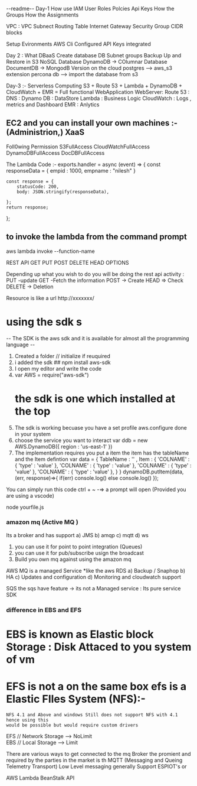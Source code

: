 --readme--
Day-1
How use IAM 
User
Roles 
Polcies 
Api Keys 
How the Groups 
How the Assignments 

VPC : 
VPC 
Subnect 
Routing Table 
Internet Gateway 
Security Group 
CIDR blocks 

Setup Evironments 
AWS Cli Configured 
API Keys integrated 

Day 2 : 
What DBaaS 
Create database 
DB Subnet groups 
Backup Up and Restore in S3 
NoSQL Database 
DynamoDB -> COlumnar Database 
DocumentDB -> MongodB Version on the cloud
postgres --> aws_s3 extension 
percona db --> import the database from s3 

Day-3 :- 
Serverless Computing
S3 + Route 53 + Lambda + DynamoDB + CloudWatch + EMR = Full functional WebApplication 
WebServer:
Route 53 : DNS : 
Dynamo DB : DataStore 
Lambda : Business Logic 
CloudWatch : Logs , metrics and Dashboard 
EMR : Anlytics 

EC2 and you can install your own machines :- (Administrion,)
XaaS 
----------------------------------------------------------------------------------------------------------------
Foll0wing Permission 
S3FullAccess
CloudWatchFullAccess 
DynamoDBFullAccess
DocDBFullAccess 



The Lambda Code :- 
exports.handler = async (event) => {
    const responseData = {
        empid : 1000,
        empname : "nilesh"
    } 
    
    const response = {
        statusCode: 200,
        body: JSON.stringify(responseData),
        
    };
    return response;
};


## to invoke the lambda from the command prompt 
aws lambda  invoke  --function-name <yourfunctiom>  <outfile>


REST API 
GET 
PUT 
POST 
DELETE
HEAD 
OPTIONS 

Depending up what you wish to do you will be doing the rest api activity : 
PUT -update 
GET -Fetch the information 
POST -> Create 
HEAD => Check 
DELETE -> Deletion 

Resource is like a url 
http://xxxxxxx/




# using the sdk s
-- The SDK is the aws sdk and it is available for almost all the programming language -- 

1.  Created a folder // initialize if reuquired 
2.  i added the sdk  ## npm install aws-sdk 
3.  I open my editor and write  the code 
4.  var AWS = require("aws-sdk")
    # the sdk is one which installed at the top 
5.  The sdk is working becuase you have a set profile aws.configure done in your system 
6.  choose the service you want to interact 
    var ddb = new AWS.DynamoDB({
        region : 'us-east-1'
    })
7.  The implementation requires you put a item 
    the item has  the tableName and the Item defintion 
   var data =  {
       TableName : '' , 
       Item : {
          'COLNAME' : {
              'type' : 'value'
          },
          'COLNAME' : {
              'type' : 'value'
          },
          'COLNAME' : {
              'type' : 'value'
          },
          'COLNAME' : {
              'type' : 'value'
          },
       }
    }
    dynamoDB.putItem(data, (err, response)=>{
        if(err)
            console.log()
        else
            console.log()
    });

You can simply run this code 
    ctrl + ~ -=> a prompt will open (Provided you are using a vscode)

node yourfile.js 

### amazon mq (Active MQ )
Its a broker and has support 
a) JMS 
b) amqp 
c) mqtt 
d) ws 

1) you can use it for point to point integration (Queues)
2) you can use it for pub/subscribe usign the broadcast 
3) Build you own mq against using the amazon mq 

AWS MQ is a managed Service *like the aws RDS 
a) Backup / Snaphop 
b) HA 
c) Updates and configuration 
d) Monitoring and cloudwatch support 

SQS the sqs have feature -> its not a Managed service : Its pure service SDK 

### difference in EBS and EFS 
# EBS is known as Elastic block Storage : Disk Attaced to you system of vm 
# EFS is not a on the same box efs is a Elastic FIles System (NFS):- 
    NFS 4.1 and Above and windows Still does not support NFS with 4.1 hence using this 
    would be possible but would require custom drivers 
EFS // Network Storage --> NoLimit  
EBS // Local Storage --> Limit



There are various ways to get connected to the mq Broker 
the promient and required by the parties in the market is th MQTT (Messaging and Queing Telemetry Transport)
Low Level messaging generally Support ESPIOT's or   
























































AWS Lambda 
BeanStalk 
API 

